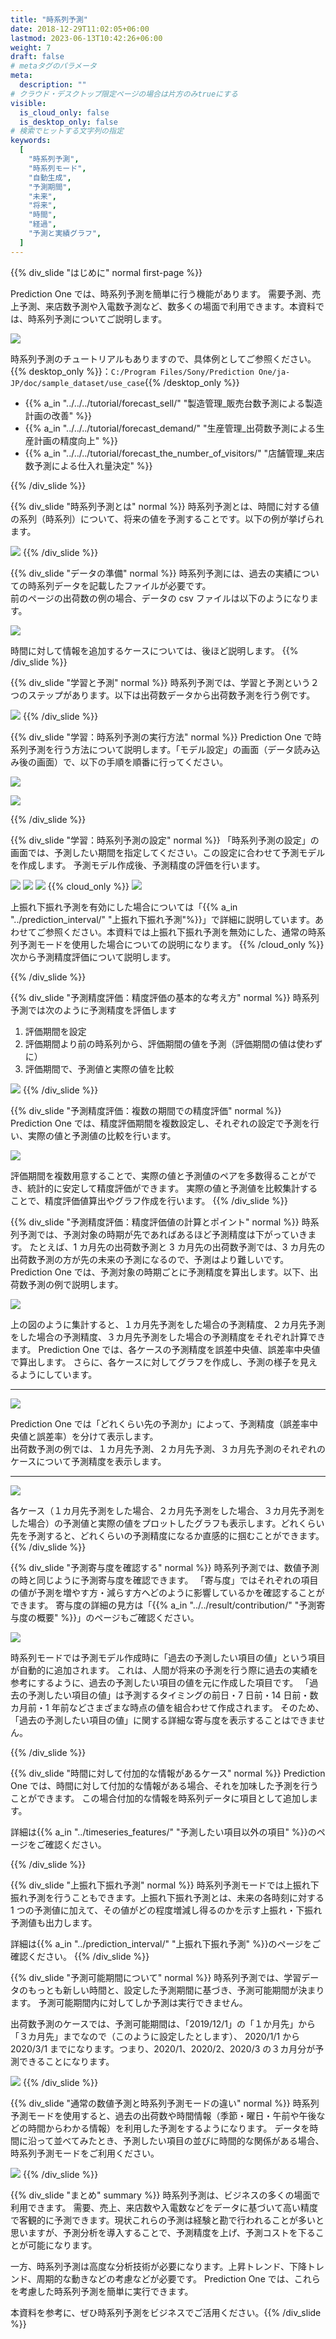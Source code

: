 ```yaml
---
title: "時系列予測"
date: 2018-12-29T11:02:05+06:00
lastmod: 2023-06-13T10:42:26+06:00
weight: 7
draft: false
# metaタグのパラメータ
meta:
  description: ""
# クラウド・デスクトップ限定ページの場合は片方のみtrueにする
visible:
  is_cloud_only: false
  is_desktop_only: false
# 検索でヒットする文字列の指定
keywords:
  [
    "時系列予測",
    "時系列モード",
    "自動生成",
    "予測期間",
    "未来",
    "将来",
    "時間",
    "経過",
    "予測と実績グラフ",
  ]
---
```


{{% div_slide "はじめに" normal first-page %}}

Prediction One では、時系列予測を簡単に行う機能があります。
需要予測、売上予測、来店数予測や入電数予測など、数多くの場面で利用できます。本資料では、時系列予測についてご説明します。

![](img/t_slide2.png)

時系列予測のチュートリアルもありますので、具体例としてご参照ください。{{% desktop_only %}}：`C:/Program Files/Sony/Prediction One/ja-JP/doc/sample_dataset/use_case`{{% /desktop_only %}}

- {{% a_in "../../../tutorial/forecast_sell/" "製造管理_販売台数予測による製造計画の改善" %}}
- {{% a_in "../../../tutorial/forecast_demand/" "生産管理_出荷数予測による生産計画の精度向上" %}}
- {{% a_in "../../../tutorial/forecast_the_number_of_visitors/" "店舗管理_来店数予測による仕入れ量決定" %}}

{{% /div_slide %}}

{{% div_slide "時系列予測とは" normal %}}
時系列予測とは、時間に対する値の系列（時系列）について、将来の値を予測することです。以下の例が挙げられます。

![](img/t_slide3.png)
{{% /div_slide %}}

{{% div_slide "データの準備" normal %}}
時系列予測には、過去の実績についての時系列データを記載したファイルが必要です。<br/>
前のページの出荷数の例の場合、データの csv ファイルは以下のようになります。<br/>

![](img/t_slide4.png)

時間に対して情報を追加するケースについては、後ほど説明します。
{{% /div_slide %}}

{{% div_slide "学習と予測" normal %}}
時系列予測では、学習と予測という２つのステップがあります。以下は出荷数データから出荷数予測を行う例です。

![](img/t_slide5.png)
{{% /div_slide %}}

{{% div_slide "学習：時系列予測の実行方法" normal %}}
Prediction One で時系列予測を行う方法について説明します。「モデル設定」の画面（データ読み込み後の画面）で、以下の手順を順番に行ってください。

![](img/t_slide18.png)

![](img/t_slide19.png)

{{% /div_slide %}}

{{% div_slide "学習：時系列予測の設定" normal %}}
「時系列予測の設定」の画面では、予測したい期間を指定してください。この設定に合わせて予測モデルを作成します。
予測モデル作成後、予測精度の評価を行います。

![](img/t_slide7.png)
![](img/t_slide22.png)
![](img/t_slide24.png)
{{% cloud_only %}}
![](img/t_slide25.png)

上振れ下振れ予測を有効にした場合については「{{% a_in "../prediction_interval/" "上振れ下振れ予測"%}}」で詳細に説明しています。あわせてご参照ください。本資料では上振れ下振れ予測を無効にした、通常の時系列予測モードを使用した場合についての説明になります。
{{% /cloud_only %}}
次から予測精度評価について説明します。

{{% /div_slide %}}

{{% div_slide "予測精度評価：精度評価の基本的な考え方" normal %}}
時系列予測では次のように予測精度を評価します

1. 評価期間を設定
2. 評価期間より前の時系列から、評価期間の値を予測（評価期間の値は使わずに）
3. 評価期間で、予測値と実際の値を比較

![](img/t_slide8.png)
{{% /div_slide %}}

{{% div_slide "予測精度評価：複数の期間での精度評価" normal %}}
Prediction One では、精度評価期間を複数設定し、それぞれの設定で予測を行い、実際の値と予測値の比較を行います。

![](img/t_slide9.png)

評価期間を複数用意することで、実際の値と予測値のペアを多数得ることができ、統計的に安定して精度評価ができます。 実際の値と予測値を比較集計することで、精度評価値算出やグラフ作成を行います。
{{% /div_slide %}}

{{% div_slide "予測精度評価：精度評価値の計算とポイント" normal %}}
時系列予測では、予測対象の時期が先であればあるほど予測精度は下がっていきます。
たとえば、1 カ月先の出荷数予測と 3 カ月先の出荷数予測では、3 カ月先の出荷数予測の方が先の未来の予測になるので、予測はより難しいです。
Prediction One では、予測対象の時期ごとに予測精度を算出します。以下、出荷数予測の例で説明します。

![](img/t_slide10.png)

上の図のように集計すると、１カ月先予測をした場合の予測精度、２カ月先予測をした場合の予測精度、３カ月先予測をした場合の予測精度をそれぞれ計算できます。
Prediction One では、各ケースの予測精度を誤差中央値、誤差率中央値で算出します。
さらに、各ケースに対してグラフを作成し、予測の様子を見えるようにしています。

<hr/>

![](img/t_slide11.png)

Prediction One では「どれくらい先の予測か」によって、予測精度（誤差率中央値と誤差率）を分けて表示します。<br/>
出荷数予測の例では、１カ月先予測、２カ月先予測、３カ月先予測のそれぞれのケースについて予測精度を表示します。

<hr/>

![](img/t_slide12.png)

各ケース（１カ月先予測をした場合、２カ月先予測をした場合、３カ月先予測をした場合）の予測値と実際の値をプロットしたグラフも表示します。どれくらい先を予測すると、どれくらいの予測精度になるか直感的に掴むことができます。
{{% /div_slide %}}

{{% div_slide "予測寄与度を確認する" normal %}}
時系列予測では、数値予測の時と同じように予測寄与度を確認できます。
「寄与度」ではそれぞれの項目の値が予測を増やす方・減らす方へどのように影響しているかを確認することができます。
寄与度の詳細の見方は「{{% a_in "../../result/contribution/" "予測寄与度の概要" %}}」のページもご確認ください。

![](img/t_slide23.png)

時系列モードでは予測モデル作成時に「過去の予測したい項目の値」という項目が自動的に追加されます。
これは、人間が将来の予測を行う際に過去の実績を参考にするように、過去の予測したい項目の値を元に作成した項目です。
「過去の予測したい項目の値」は予測するタイミングの前日・7 日前・14 日前・数カ月前・1 年前などさまざまな時点の値を組合わせて作成されます。
そのため、「過去の予測したい項目の値」に関する詳細な寄与度を表示することはできません。

{{% /div_slide %}}

{{% div_slide "時間に対して付加的な情報があるケース" normal %}}
Prediction One では、時間に対して付加的な情報がある場合、それを加味した予測を行うことができます。
この場合付加的な情報を時系列データに項目として追加します。

詳細は{{% a_in "../timeseries_features/" "予測したい項目以外の項目" %}}のページをご確認ください。

{{% /div_slide %}}

{{% div_slide "上振れ下振れ予測" normal %}}
時系列予測モードでは上振れ下振れ予測を行うこともできます。上振れ下振れ予測とは、未来の各時刻に対する1 つの予測値に加えて、その値がどの程度増減し得るのかを示す上振れ・下振れ予測値も出力します。

詳細は{{% a_in "../prediction_interval/" "上振れ下振れ予測" %}}のページをご確認ください。
{{% /div_slide %}}

{{% div_slide "予測可能期間について" normal %}}
時系列予測では、学習データのもっとも新しい時間と、設定した予測期間に基づき、予測可能期間が決まります。
予測可能期間内に対してしか予測は実行できません。

出荷数予測のケースでは、予測可能期間は、「2019/12/1」の「１か月先」から「３カ月先」までなので（このように設定したとします）、
2020/1/1 から 2020/3/1 までになります。つまり、2020/1、2020/2、2020/3 の３カ月分が予測できることになります。

![](img/t_slide16.png)
{{% /div_slide %}}

{{% div_slide "通常の数値予測と時系列予測モードの違い" normal %}}
時系列予測モードを使用すると、過去の出荷数や時間情報（季節・曜日・午前や午後などの時間からわかる情報）を利用した予測をするようになります。
データを時間に沿って並べてみたとき、予測したい項目の並びに時間的な関係がある場合、時系列予測モードをご利用ください。

![](img/t_slide17.png)
{{% /div_slide %}}

{{% div_slide "まとめ" summary %}}
時系列予測は、ビジネスの多くの場面で利用できます。
需要、売上、来店数や入電数などをデータに基づいて高い精度で客観的に予測できます。現状これらの予測は経験と勘で行われることが多いと思いますが、予測分析を導入することで、予測精度を上げ、予測コストを下ることが可能になります。<br/>

一方、時系列予測は高度な分析技術が必要になります。上昇トレンド、下降トレンド、周期的な動きなどの考慮などが必要です。
Prediction One では、これらを考慮した時系列予測を簡単に実行できます。<br/>

本資料を参考に、ぜひ時系列予測をビジネスでご活用ください。{{% /div_slide %}}

